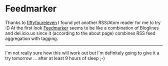 # Feedmarker

<img src="http://www.zerokspot.com/uploads/feedmarker.jpg" alt="" class="left"/>Thanks to <a href="http://www.fiftyfoureleven.com/weblog/news-rants-and-ephemera/amidst-all-the-hype-feedmarker">fiftyfoureleven</a> I found yet another RSS/Atom reader for me to try :D  At the first look <a href="http://www.feedmarker.com/">Feedmarker</a> seems to be like a combination of Bloglines and del.icio.us since it (according to the about page) combines RSS feed aggregation with tagging.

-------------------------------



I'm not really sure how this will work out but I'm definitely going to give it a try tomorrow ... after at least 9 hours of sleep ;-)
